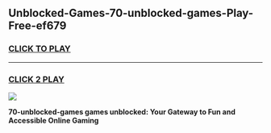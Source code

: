 
## Unblocked-Games-70-unblocked-games-Play-Free-ef679
<h3>
<a href="https://premium76.site?title=70-unblocked-games&ref=10A">CLICK TO PLAY</a></h3>
<hr>

<h3>
<a href="https://premium76.site?title=70-unblocked-games&ref=10A">CLICK 2 PLAY</a>
  
</h3>

<a href="https://premium76.site?title=70-unblocked-games&ref=10A"><img src="https://clearcache.store/games.png"></a>


**70-unblocked-games games unblocked: Your Gateway to Fun and Accessible Online Gaming**

